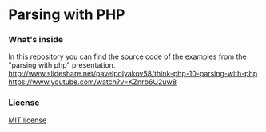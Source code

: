 # Parsing with PHP

### What's inside

In this repository you can find the source code of the examples from the "parsing with php" presentation.
http://www.slideshare.net/pavelpolyakov58/think-php-10-parsing-with-php
https://www.youtube.com/watch?v=KZnrb6U2uw8

### License

[MIT license](http://opensource.org/licenses/MIT)
